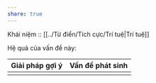 ```yaml
---
share: true
---
```

Khái niệm :: [[../Từ điển/Tích cực/Trí tuệ|Trí tuệ]]

Hệ quả của vấn đề này:


| Giải pháp gợi ý | Vấn đề phát sinh |
| --------------- | ---------------- |
|                 |                  |